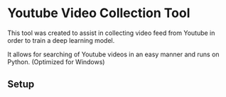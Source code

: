 # Youtube Video Collection Tool

This tool was created to assist in collecting video feed from Youtube in order to train a deep learning model.

It allows for searching of Youtube videos in an easy manner and runs on Python. (Optimized for Windows)

## Setup

